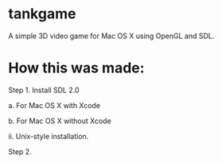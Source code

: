 # tankgame
A simple 3D video game for Mac OS X using OpenGL and SDL.

# How this was made:
Step 1. Install SDL 2.0

a. For Mac OS X with Xcode

b. For Mac OS X without Xcode

ii. Unix-style installation.

Step 2.
